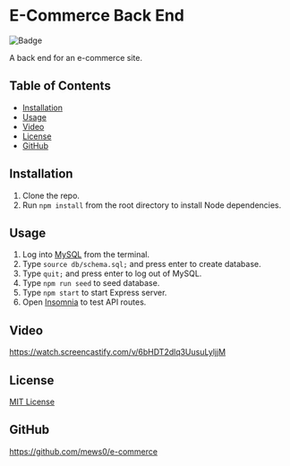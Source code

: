 # E-Commerce Back End
  
![Badge](https://img.shields.io/badge/license-MIT%20License-blue)

A back end for an e-commerce site.

## Table of Contents
* [Installation](#installation)
* [Usage](#usage)
* [Video](#video)
* [License](#license)
* [GitHub](#github)

## Installation
1. Clone the repo.
2. Run `npm install` from the root directory to install Node dependencies.

## Usage
1. Log into [MySQL](https://www.mysql.com/downloads/) from the terminal.
2. Type `source db/schema.sql;` and press enter to create database.
3. Type `quit;` and press enter to log out of MySQL.
4. Type `npm run seed` to seed database.
5. Type `npm start` to start Express server.
6. Open [Insomnia](https://insomnia.rest/download) to test API routes.

## Video
https://watch.screencastify.com/v/6bHDT2dlq3UusuLyljjM

## License
[MIT License](https://github.com/git/git-scm.com/blob/main/MIT-LICENSE.txt)

## GitHub
https://github.com/mews0/e-commerce